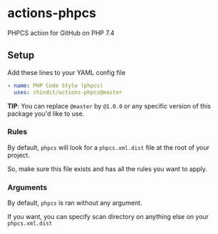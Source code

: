 # actions-phpcs
PHPCS action for GitHub on PHP 7.4

## Setup
Add these lines to your YAML config file
```yaml
- name: PHP Code Style (phpcs)
  uses: chindit/actions-phpcs@master
```

**TIP**: You can replace `@master` by `@1.0.0` or any specific version of this
package you'd like to use.

### Rules
By default, `phpcs` will look for a `phpcs.xml.dist` file at the root of your project.

So, make sure this file exists and has all the rules you want to apply.

### Arguments
By default, `phpcs` is ran without any argument.

If you want, you can specify scan directory on anything else on your `phpcs.xml.dist`
